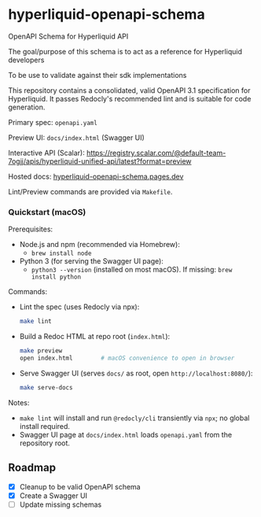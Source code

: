 # hyperliquid-openapi-schema

OpenAPI Schema for Hyperliquid API

The goal/purpose of this schema is to act as a reference for Hyperliquid developers

To be use to validate against their sdk implementations

This repository contains a consolidated, valid OpenAPI 3.1 specification for Hyperliquid. It passes Redocly's recommended lint and is suitable for code generation.

Primary spec: `openapi.yaml`

Preview UI: `docs/index.html` (Swagger UI)

Interactive API (Scalar): https://registry.scalar.com/@default-team-7ogjj/apis/hyperliquid-unified-api/latest?format=preview

Hosted docs: [hyperliquid-openapi-schema.pages.dev](https://hyperliquid-openapi-schema.pages.dev/)

Lint/Preview commands are provided via `Makefile`.

### Quickstart (macOS)

Prerequisites:
- Node.js and npm (recommended via Homebrew):
  - `brew install node`
- Python 3 (for serving the Swagger UI page):
  - `python3 --version` (installed on most macOS). If missing: `brew install python`

Commands:
- Lint the spec (uses Redocly via npx):
  ```bash
  make lint
  ```
- Build a Redoc HTML at repo root (`index.html`):
  ```bash
  make preview
  open index.html        # macOS convenience to open in browser
  ```
- Serve Swagger UI (serves `docs/` as root, open `http://localhost:8080/`):
  ```bash
  make serve-docs
  ```

Notes:
- `make lint` will install and run `@redocly/cli` transiently via `npx`; no global install required.
- Swagger UI page at `docs/index.html` loads `openapi.yaml` from the repository root.

## Roadmap

- [x] Cleanup to be valid OpenAPI schema
- [x] Create a Swagger UI
- [ ] Update missing schemas
